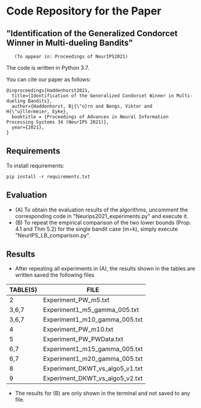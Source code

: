 #        Code Repository for the Paper
## "Identification of the Generalized Condorcet Winner in Multi-dueling Bandits"
       (To appear in: Proceedings of NeurIPS2021)

The code is written in Python 3.7.

You can cite our paper as follows:

```
@inproceedings{Haddenhorst2021,
  title={Identification of the Generalized Condorcet Winner in Multi-dueling Bandits},
  author={Haddenhorst, Bj{\"o}rn and Bengs, Viktor and H{\"u}llermeier, Eyke},
  booktitle = {Proceedings of Advances in Neural Information Processing Systems 34 (NeurIPS 2021)},
  year={2021},
}
```
## Requirements
To install requirements:

```setup
pip install -r requirements.txt
```

## Evaluation
- (A) To obtain the evaluation results of the algorithms, uncomment the corresponding code in "Neurips2021_experiments.py" and execute it.
- (B) To repeat the empirical comparison of the two lower bounds (Prop. 4.1 and Thm 5.2) for the single 
bandit case (m=k), simply execute "NeurIPS_LB_comparison.py".

## Results
- After repeating all experiments in (A), the results shown in the tables are written saved the following files

|  TABLE(S) | FILE  |
|---|---|
| 2  | Experiment_PW_m5.txt  | 
| 3,6,7  | Experiment1_m5_gamma_005.txt  | 
| 3,6,7  | Experiment1_m10_gamma_005.txt   |  
|  4 | Experiment_PW_m10.txt  | 
| 5  |  Experiment_PW_PWData.txt         |
| 6,7  | Experiment1_m15_gamma_005.txt  | 
| 6,7  | Experiment1_m20_gamma_005.txt   |
| 8  | Experiment_DKWT_vs_algo5_v1.txt  | 
| 9   | Experiment_DKWT_vs_algo5_v2.txt  | 

- The results for (B) are only shown in the terminal and not saved to any file.

